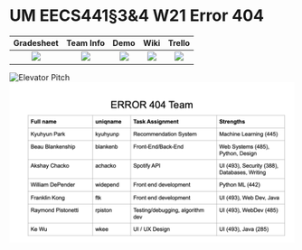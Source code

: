 # UM EECS441§3&4 W21 Error 404

| Gradesheet | Team Info | Demo  |  Wiki |  Trello  |
|:----------:|:---------:|:-----:|:-----:|:--------:|
|[<img src="https://eecs441.eecs.umich.edu/img/admin/grades3.png">][grade_sheet]|[<img src="https://eecs441.eecs.umich.edu/img/admin/team.png">][team_contract]|[<img src="https://eecs441.eecs.umich.edu/img/admin/video.png">][demo_page]|[<img src="https://eecs441.eecs.umich.edu/img/admin/wiki.png">][wiki_page]|[<img src="https://eecs441.eecs.umich.edu/img/admin/trello.png">][process_page]|

![Elevator Pitch](/assets/elevator.png)
![Team](/assets/team.png)

[grade_sheet]: https://docs.google.com/spreadsheets/d/1x_vLUU29YgreLBM9sICf6S6wy63oXsGLGehitsn-u7A/edit#gid=0
[team_contract]: /assets/contract.pdf
[demo_page]: https://youtube.com/
[wiki_page]: https://github.com/idomori/error404/wiki
[process_page]: https://trello.com/b/PrJjUyWp/eecs-441-error-404